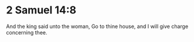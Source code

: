 # 2 Samuel 14:8

And the king said unto the woman, Go to thine house, and I will give charge concerning thee.